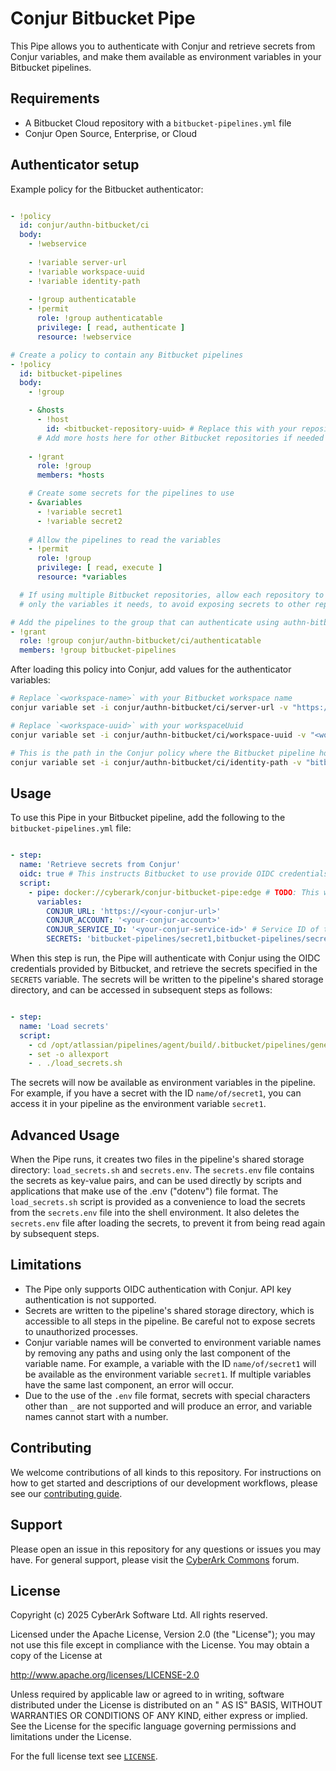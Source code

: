# Conjur Bitbucket Pipe

This Pipe allows you to authenticate with Conjur and retrieve secrets from
Conjur variables, and make them available as environment variables in your
Bitbucket pipelines.

## Requirements

- A Bitbucket Cloud repository with a `bitbucket-pipelines.yml` file
- Conjur Open Source, Enterprise, or Cloud

## Authenticator setup

Example policy for the Bitbucket authenticator:

```yaml

- !policy
  id: conjur/authn-bitbucket/ci
  body:
    - !webservice
    
    - !variable server-url
    - !variable workspace-uuid
    - !variable identity-path
    
    - !group authenticatable
    - !permit
      role: !group authenticatable
      privilege: [ read, authenticate ]
      resource: !webservice

# Create a policy to contain any Bitbucket pipelines
- !policy
  id: bitbucket-pipelines
  body:
    - !group

    - &hosts
      - !host
        id: <bitbucket-repository-uuid> # Replace this with your repositoryUuid
      # Add more hosts here for other Bitbucket repositories if needed
    
    - !grant
      role: !group
      members: *hosts

    # Create some secrets for the pipelines to use
    - &variables
      - !variable secret1
      - !variable secret2
    
    # Allow the pipelines to read the variables
    - !permit
      role: !group
      privilege: [ read, execute ]
      resource: *variables

  # If using multiple Bitbucket repositories, allow each repository to read
  # only the variables it needs, to avoid exposing secrets to other repositories

# Add the pipelines to the group that can authenticate using authn-bitbucket/ci
- !grant
  role: !group conjur/authn-bitbucket/ci/authenticatable
  members: !group bitbucket-pipelines
```

After loading this policy into Conjur, add values for the authenticator variables:

```bash
# Replace `<workspace-name>` with your Bitbucket workspace name
conjur variable set -i conjur/authn-bitbucket/ci/server-url -v "https://api.bitbucket.org/2.0/workspaces/<workspace-name>/pipelines-config/identity/oidc"

# Replace `<workspace-uuid>` with your workspaceUuid
conjur variable set -i conjur/authn-bitbucket/ci/workspace-uuid -v "<workspace-uuid>"

# This is the path in the Conjur policy where the Bitbucket pipeline hosts are defined
conjur variable set -i conjur/authn-bitbucket/ci/identity-path -v "bitbucket-pipelines"
```

## Usage

To use this Pipe in your Bitbucket pipeline, add the following to the
`bitbucket-pipelines.yml` file:

```yaml

- step:
  name: 'Retrieve secrets from Conjur'
  oidc: true # This instructs Bitbucket to use provide OIDC credentials to the Pipe
  script:
    - pipe: docker://cyberark/conjur-bitbucket-pipe:edge # TODO: This will change when the Pipe is published
      variables:
        CONJUR_URL: 'https://<your-conjur-url>'
        CONJUR_ACCOUNT: '<your-conjur-account>'
        CONJUR_SERVICE_ID: '<your-conjur-service-id>' # Service ID of the Bitbucket Authenticator in Conjur
        SECRETS: 'bitbucket-pipelines/secret1,bitbucket-pipelines/secret2' # Comma-separated list of Conjur variable IDs

```

When this step is run, the Pipe will authenticate with Conjur using the OIDC
credentials provided by Bitbucket, and retrieve the secrets specified in the
`SECRETS` variable. The secrets will be written to the pipeline's shared storage
directory, and can be accessed in subsequent steps as follows:

```yaml

- step:
  name: 'Load secrets'
  script:
    - cd /opt/atlassian/pipelines/agent/build/.bitbucket/pipelines/generated/pipeline/pipes/cyberark/conjur-bitbucket-pipe
    - set -o allexport
    - . ./load_secrets.sh

```

The secrets will now be available as environment variables in the pipeline. For
example, if you have a secret with the ID `name/of/secret1`, you can access it
in your pipeline as the environment variable `secret1`.

## Advanced Usage

When the Pipe runs, it creates two files in the pipeline's shared storage
directory: `load_secrets.sh` and `secrets.env`. The `secrets.env` file contains
the secrets as key-value pairs, and can be used directly by scripts and
applications that make use of the .env ("dotenv") file format. The
`load_secrets.sh` script is provided as a convenience to load the secrets from
the `secrets.env` file into the shell environment. It also deletes the
`secrets.env` file after loading the secrets, to prevent it from being read
again by subsequent steps.

## Limitations

- The Pipe only supports OIDC authentication with Conjur. API key authentication
  is not supported.
- Secrets are written to the pipeline's shared storage directory, which is
  accessible to all steps in the pipeline. Be careful not to expose secrets to
  unauthorized processes.
- Conjur variable names will be converted to environment variable names by
  removing any paths and using only the last component of the variable name. For
  example, a variable with the ID `name/of/secret1` will be available as the
  environment variable `secret1`. If multiple variables have the same last
  component, an error will occur.
- Due to the use of the `.env` file format, secrets with special characters
  other than `_` are not supported and will produce an error, and variable
  names cannot start with a number.

## Contributing

We welcome contributions of all kinds to this repository. For instructions on how to get started and descriptions of our
development workflows, please see our [contributing guide](CONTRIBUTING.md).

## Support

Please open an issue in this repository for any questions or issues you may have. For general support, please visit the [CyberArk Commons](https://discuss.cyberarkcommons.org/) forum.

## License

Copyright (c) 2025 CyberArk Software Ltd. All rights reserved.

Licensed under the Apache License, Version 2.0 (the "License"); you may not use this file except in compliance with the
License. You may obtain a copy of the License at

<http://www.apache.org/licenses/LICENSE-2.0>

Unless required by applicable law or agreed to in writing, software distributed under the License is distributed on an "
AS IS" BASIS, WITHOUT WARRANTIES OR CONDITIONS OF ANY KIND, either express or implied. See the License for the specific
language governing permissions and limitations under the License.

For the full license text see [`LICENSE`](LICENSE).
